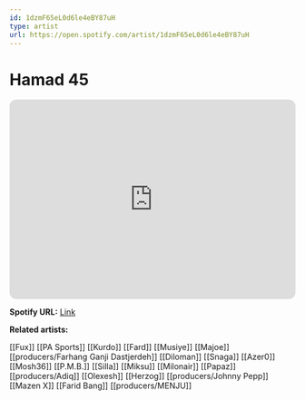 ```yaml
---
id: 1dzmF65eL0d6le4eBY87uH
type: artist
url: https://open.spotify.com/artist/1dzmF65eL0d6le4eBY87uH
---
```

# Hamad 45

<iframe style="border-radius:12px" src="https://open.spotify.com/embed/artist/1dzmF65eL0d6le4eBY87uH" width="100%" height="352" frameBorder="0" allowfullscreen="" allow="autoplay; clipboard-write; encrypted-media; fullscreen; picture-in-picture" loading="lazy"></iframe>

**Spotify URL:** [Link](https://open.spotify.com/artist/1dzmF65eL0d6le4eBY87uH)

**Related artists:**

[[Fux]]
[[PA Sports]]
[[Kurdo]]
[[Fard]]
[[Musiye]]
[[Majoe]]
[[producers/Farhang Ganji Dastjerdeh]]
[[Diloman]]
[[Snaga]]
[[Azer0]]
[[Mosh36]]
[[P.M.B.]]
[[Silla]]
[[Miksu]]
[[Milonair]]
[[Papaz]]
[[producers/Adiq]]
[[Olexesh]]
[[Herzog]]
[[producers/Johnny Pepp]]
[[Mazen X]]
[[Farid Bang]]
[[producers/MENJU]]
